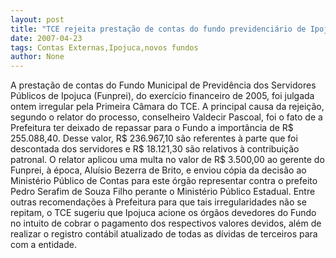 ```yaml
---
layout: post
title: "TCE rejeita prestação de contas do fundo previdenciário de Ipojuca"
date: 2007-04-23
tags: Contas Externas,Ipojuca,novos fundos
author: None
---
```

A prestação de contas do Fundo Municipal de Previdência dos Servidores Públicos de Ipojuca (Funprei), do exercício financeiro de 2005, foi julgada ontem irregular pela Primeira Câmara do TCE. 
A principal causa da rejeição, segundo o relator do processo, conselheiro Valdecir Pascoal, foi o fato de a Prefeitura ter deixado de repassar para o Fundo a importância de R$ 255.088,40. Desse valor, R$ 236.967,10 são referentes à parte que foi descontada dos servidores e R$ 18.121,30 são relativos à contribuição patronal. 
O relator aplicou uma multa no valor de R$ 3.500,00 ao gerente do Funprei, à época, Aluísio Bezerra de Brito, e enviou cópia da decisão ao Ministério Público de Contas para este órgão representar contra o prefeito Pedro Serafim de Souza Filho perante o Ministério Público Estadual. 
Entre outras recomendações à Prefeitura para que tais irregularidades não se repitam, o TCE sugeriu que Ipojuca acione os órgãos devedores do Fundo no intuito de cobrar o pagamento dos respectivos valores devidos, além de realizar o registro contábil atualizado de todas as dívidas de terceiros para com a entidade. 